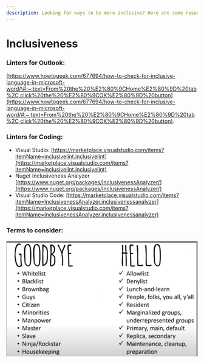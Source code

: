 ```yaml
---
description: Looking for ways to be more inclusive? Here are some resources to level up!
---
```


# Inclusiveness

### Linters for Outlook:

 [https://www.howtogeek.com/677694/how-to-check-for-inclusive-language-in-microsoft-word/\#:~:text=From%20the%20%E2%80%9CHome%E2%80%9D%20tab%2C,click%20the%20%E2%80%9COK%E2%80%9D%20button](https://www.howtogeek.com/677694/how-to-check-for-inclusive-language-in-microsoft-word/#:~:text=From%20the%20%E2%80%9CHome%E2%80%9D%20tab%2C,click%20the%20%E2%80%9COK%E2%80%9D%20button).

### Linters for Coding:

* Visual Studio: [https://marketplace.visualstudio.com/items?itemName=inclusivelint.inclusivelint](https://marketplace.visualstudio.com/items?itemName=inclusivelint.inclusivelint)
* Nuget Inclusiveness Analyzer [https://www.nuget.org/packages/InclusivenessAnalyzer/](https://www.nuget.org/packages/InclusivenessAnalyzer/)
* Visual Studio Code:  [https://marketplace.visualstudio.com/items?itemName=InclusivenessAnalyzer.inclusivenessanalyzer](https://marketplace.visualstudio.com/items?itemName=InclusivenessAnalyzer.inclusivenessanalyzer)

### Terms to consider: 

![](.gitbook/assets/image%20%281%29.png)

